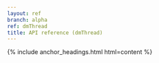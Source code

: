 ```yaml
---
layout: ref
branch: alpha
ref: dmThread
title: API reference (dmThread)
---
```

{% include anchor_headings.html html=content %}